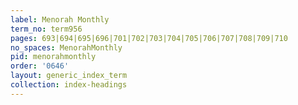 ```yaml
---
label: Menorah Monthly
term_no: term956
pages: 693|694|695|696|701|702|703|704|705|706|707|708|709|710
no_spaces: MenorahMonthly
pid: menorahmonthly
order: '0646'
layout: generic_index_term
collection: index-headings
---
```

